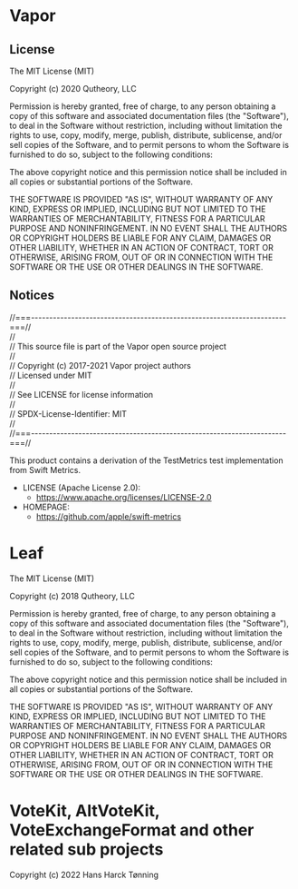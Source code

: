 # Vapor
## License
The MIT License (MIT)

Copyright (c) 2020 Qutheory, LLC

Permission is hereby granted, free of charge, to any person obtaining a copy
of this software and associated documentation files (the "Software"), to deal
in the Software without restriction, including without limitation the rights
to use, copy, modify, merge, publish, distribute, sublicense, and/or sell
copies of the Software, and to permit persons to whom the Software is
furnished to do so, subject to the following conditions:

The above copyright notice and this permission notice shall be included in all
copies or substantial portions of the Software.

THE SOFTWARE IS PROVIDED "AS IS", WITHOUT WARRANTY OF ANY KIND, EXPRESS OR
IMPLIED, INCLUDING BUT NOT LIMITED TO THE WARRANTIES OF MERCHANTABILITY,
FITNESS FOR A PARTICULAR PURPOSE AND NONINFRINGEMENT. IN NO EVENT SHALL THE
AUTHORS OR COPYRIGHT HOLDERS BE LIABLE FOR ANY CLAIM, DAMAGES OR OTHER
LIABILITY, WHETHER IN AN ACTION OF CONTRACT, TORT OR OTHERWISE, ARISING FROM,
OUT OF OR IN CONNECTION WITH THE SOFTWARE OR THE USE OR OTHER DEALINGS IN THE
SOFTWARE.
## Notices

//===----------------------------------------------------------------------===//  
//  
// This source file is part of the Vapor open source project  
//     
// Copyright (c) 2017-2021 Vapor project authors  
// Licensed under MIT  
//     
// See LICENSE for license information  
//    
// SPDX-License-Identifier: MIT  
//     
//===----------------------------------------------------------------------===//  

This product contains a derivation of the TestMetrics test implementation
from Swift Metrics.

  * LICENSE (Apache License 2.0):
    * https://www.apache.org/licenses/LICENSE-2.0
  * HOMEPAGE:
    * https://github.com/apple/swift-metrics


# Leaf
The MIT License (MIT)

Copyright (c) 2018 Qutheory, LLC

Permission is hereby granted, free of charge, to any person obtaining a copy
of this software and associated documentation files (the "Software"), to deal
in the Software without restriction, including without limitation the rights
to use, copy, modify, merge, publish, distribute, sublicense, and/or sell
copies of the Software, and to permit persons to whom the Software is
furnished to do so, subject to the following conditions:

The above copyright notice and this permission notice shall be included in all
copies or substantial portions of the Software.

THE SOFTWARE IS PROVIDED "AS IS", WITHOUT WARRANTY OF ANY KIND, EXPRESS OR
IMPLIED, INCLUDING BUT NOT LIMITED TO THE WARRANTIES OF MERCHANTABILITY,
FITNESS FOR A PARTICULAR PURPOSE AND NONINFRINGEMENT. IN NO EVENT SHALL THE
AUTHORS OR COPYRIGHT HOLDERS BE LIABLE FOR ANY CLAIM, DAMAGES OR OTHER
LIABILITY, WHETHER IN AN ACTION OF CONTRACT, TORT OR OTHERWISE, ARISING FROM,
OUT OF OR IN CONNECTION WITH THE SOFTWARE OR THE USE OR OTHER DEALINGS IN THE
SOFTWARE.


# VoteKit, AltVoteKit, VoteExchangeFormat and other related sub projects
Copyright (c) 2022 Hans Harck Tønning

